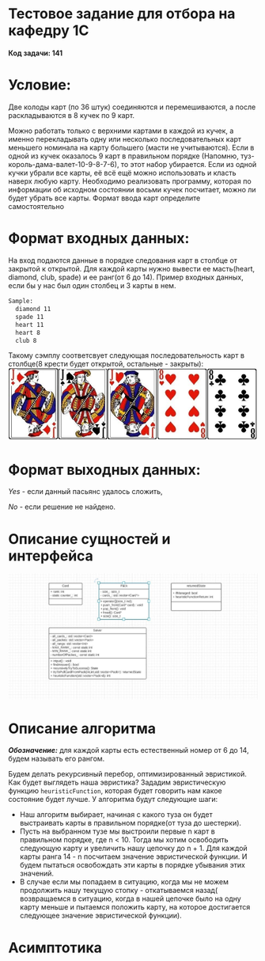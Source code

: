 Тестовое задание для отбора на кафедру 1С
=========================================
#### Код задачи: 141

# Условие:
Две колоды карт (по 36 штук) соединяются и перемешиваются, а после раскладываются в 8 кучек по 9 карт. 

Можно работать только с верхними картами в каждой из кучек, а именно перекладывать одну или несколько последовательных карт меньшего номинала на карту большего (масти не учитываются). 
Если в одной из кучек оказалось 9 карт в правильном порядке (Напомню, туз-король-дама-валет-10-9-8-7-6), то этот набор убирается. 
Если из одной кучки убрали все карты, её всё ещё можно использовать и класть наверх любую карту. 
Необходимо реализовать программу, которая по информации об исходном состоянии восьми кучек посчитает, можно ли будет убрать все карты.
Формат ввода карт определите самостоятельно
# Формат входных данных:
  На вход подаются данные в порядке следования карт в столбце от закрытой к открытой. Для каждой карты нужно вывести ее масть(heart, diamond, club, spade) и ее ранг(от 6 до 14). Пример входных данных, если бы у нас был один столбец и 3 карты в нем.
  ```
  Sample:
    diamond 11
    spade 11
    heart 11
    heart 8
    club 8
  ```
  Такому сэмплу соответсвует следующая последовательность карт в столбце(8 крести будет открытой, остальные - закрыты):
  ![](./images/sample.png)
# Формат выходных данных:
  *Yes* - если данный пасьянс удалось сложить, 
  
  *No* - если решение не найдено.
# Описание сущностей и интерфейса
  ![](./images/image.png.jpg)
# Описание алгоритма
  ***Обозначение:***  для каждой карты есть естественный номер от 6 до 14, будем называть его рангом.

  Будем делать рекурсивный перебор, оптимизированный эвристикой. Как будет выглядеть наша эвристика? Зададим эвристическую функцию ```heuristicFunction```, которая будет говорить нам какое состояние будет лучше. У алгоритма будут следующие шаги:
  * Наш алгоритм выбирает, начиная с какого туза он будет выстраивать карты в правильном порядке(от туза до шестерки).
  * Пусть на выбранном тузе мы выстроили первые n карт в правильном порядке, где n < 10. Тогда мы хотим освободить следующую карту и увеличить нашу цепочку до n + 1. Для каждой карты ранга 14 - n посчитаем значение эвристической функции. И будем пытаться освобождать эти карты в порядке убывания этих значений.
  * В случае если мы попадаем в ситуацию, когда мы не можем продолжить нашу текущую стопку - откатываемся назад( возвращаемся в ситуацию, когда в нашей цепочке было на одну карту меньше и пытаемся положить карту, на которое достигается следующее значение эвристической функции). 
# Асимптотика
